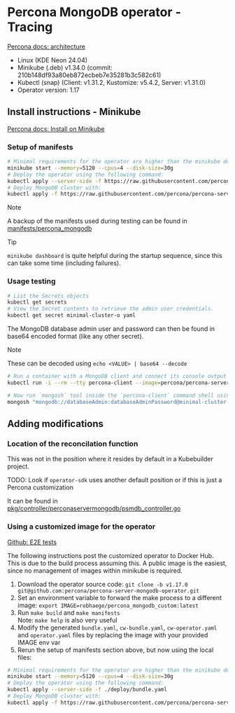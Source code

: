 # Percona MongoDB operator - Tracing
[Percona docs: architecture](https://docs.percona.com/percona-operator-for-mongodb/architecture.html)

- Linux (KDE Neon 24.04)
- Minikube (.deb) v1.34.0 (commit: 210b148df93a80eb872ecbeb7e35281b3c582c61)
- Kubectl (snap) (Client: v1.31.2, Kustomize: v5.4.2, Server: v1.31.0)
- Operator version: 1.17

## Install instructions - Minikube
[Percona docs: Install on Minikube](https://docs.percona.com/percona-operator-for-mongodb/minikube.html)

### Setup of manifests
```sh
# Minimal requirements for the operator are higher than the minikube defaults
minikube start --memory=5120 --cpus=4 --disk-size=30g
# Deploy the operator using the following command:
kubectl apply --server-side -f https://raw.githubusercontent.com/percona/percona-server-mongodb-operator/v1.17.0/deploy/bundle.yaml
# Deploy MongoDB cluster with:
kubectl apply -f https://raw.githubusercontent.com/percona/percona-server-mongodb-operator/v1.17.0/deploy/cr-minimal.yaml
```

>[!NOTE]
> A backup of the manifests used during testing can be found in [manifests/percona_mongodb](./manifests/percona_mongodb/)

> [!TIP]
`minikube dashboard` is quite helpful during the startup sequence, since this can take some time (including failures).
### Usage testing
```sh
# List the Secrets objects
kubectl get secrets
# View the Secret contents to retrieve the admin user credentials.
kubectl get secret minimal-cluster-o yaml
```

The MongoDB database admin user and password can then be found in base64 encoded format (like any other secret).

> [!NOTE]
> These can be decoded using `echo <VALUE> | base64 --decode`

```sh
# Run a container with a MongoDB client and connect its console output to your terminal.
kubectl run -i --rm --tty percona-client --image=percona/percona-server-mongodb:7.0.12-7 --restart=Never -- bash -il

# Now run `mongosh` tool inside the `percona-client` command shell using the admin user credentials you obtained from the Secret
mongosh "mongodb://databaseAdmin:databaseAdminPassword@minimal-cluster-mongos.<namespace name>.svc.cluster.local/admin?ssl=false"
```

## Adding modifications
### Location of the reconcilation function
This was not in the position where it resides by default in a Kubebuilder project.

TODO: Look if `operator-sdk` uses another default position or if this is just a Percona customization

It can be found in [pkg/controller/perconaservermongodb/psmdb_controller.go](https://github.com/percona/percona-server-mongodb-operator/blob/82a1d9717b2854b04dd7e0e0778caaf54de68f60/pkg/controller/perconaservermongodb/psmdb_controller.go#L234)

### Using a customized image for the operator
[Github: E2E tests](https://github.com/percona/percona-server-mongodb-operator/tree/main/e2e-tests)


The following instructions post the customized operator to Docker Hub. This is due to the build process assuming this. A public image is the easiest, since no management of images within minikube is required.

1. Download the operator source code: `git clone -b v1.17.0 git@github.com:percona/percona-server-mongodb-operator.git`
2. Set an environment variable to forward the make process to a different image: `export IMAGE=robhaege/percona_mongodb_custom:latest`
3. Run `make build` and `make manifests`  
   Note: `make help` is also very useful
4. Modify the generated `bundle.yaml`, `cw-bundle.yaml`, `cw-operator.yaml` and `operator.yaml` files by replacing the image with your provided IMAGE env var
5. Rerun the setup of manifests section above, but now using the local files:

```sh
# Minimal requirements for the operator are higher than the minikube defaults
minikube start --memory=5120 --cpus=4 --disk-size=30g
# Deploy the operator using the following command:
kubectl apply --server-side -f ./deploy/bundle.yaml
# Deploy MongoDB cluster with:
kubectl apply -f https://raw.githubusercontent.com/percona/percona-server-mongodb-operator/v1.17.0/deploy/cr-minimal.yaml
```
